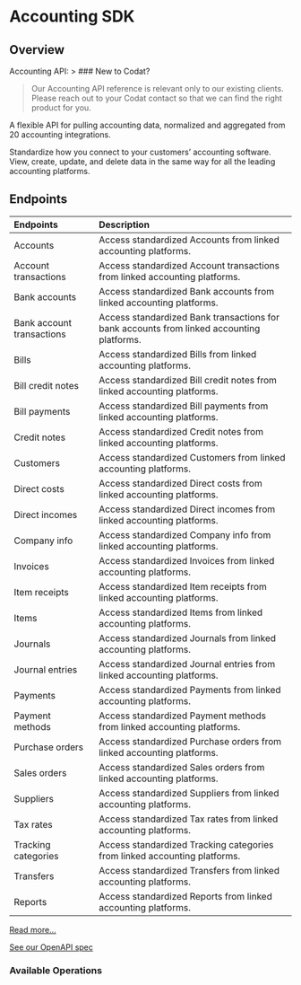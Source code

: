 # Accounting SDK


## Overview

Accounting API: > ### New to Codat?
>
> Our Accounting API reference is relevant only to our existing clients.
> Please reach out to your Codat contact so that we can find the right product for you.

A flexible API for pulling accounting data, normalized and aggregated from 20 accounting integrations.

Standardize how you connect to your customers’ accounting software. View, create, update, and delete data in the same way for all the leading accounting platforms.

<!-- Start Codat Tags Table -->
## Endpoints

| Endpoints | Description |
| :- |:- |
| Accounts | Access standardized Accounts from linked accounting platforms. |
| Account transactions | Access standardized Account transactions from linked accounting platforms. |
| Bank accounts | Access standardized Bank accounts from linked accounting platforms. |
| Bank account transactions | Access standardized Bank transactions for bank accounts from linked accounting platforms. |
| Bills | Access standardized Bills from linked accounting platforms. |
| Bill credit notes | Access standardized Bill credit notes from linked accounting platforms. |
| Bill payments | Access standardized Bill payments from linked accounting platforms. |
| Credit notes | Access standardized Credit notes from linked accounting platforms. |
| Customers | Access standardized Customers from linked accounting platforms. |
| Direct costs | Access standardized Direct costs from linked accounting platforms. |
| Direct incomes | Access standardized Direct incomes from linked accounting platforms. |
| Company info | Access standardized Company info from linked accounting platforms. |
| Invoices | Access standardized Invoices from linked accounting platforms. |
| Item receipts | Access standardized Item receipts from linked accounting platforms. |
| Items | Access standardized Items from linked accounting platforms. |
| Journals | Access standardized Journals from linked accounting platforms. |
| Journal entries | Access standardized Journal entries from linked accounting platforms. |
| Payments | Access standardized Payments from linked accounting platforms. |
| Payment methods | Access standardized Payment methods from linked accounting platforms. |
| Purchase orders | Access standardized Purchase orders from linked accounting platforms. |
| Sales orders | Access standardized Sales orders from linked accounting platforms. |
| Suppliers | Access standardized Suppliers from linked accounting platforms. |
| Tax rates | Access standardized Tax rates from linked accounting platforms. |
| Tracking categories | Access standardized Tracking categories from linked accounting platforms. |
| Transfers | Access standardized Transfers from linked accounting platforms. |
| Reports | Access standardized Reports from linked accounting platforms. |
<!-- End Codat Tags Table -->

[Read more...](https://docs.codat.io/accounting-api/overview)

[See our OpenAPI spec](https://github.com/codatio/oas)

### Available Operations

